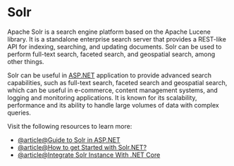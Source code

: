 # Solr

Apache Solr is a search engine platform based on the Apache Lucene library. It is a standalone enterprise search server that provides a REST-like API for indexing, searching, and updating documents. Solr can be used to perform full-text search, faceted search, and geospatial search, among other things.

Solr can be useful in [ASP.NET](http://ASP.NET) application to provide advanced search capabilities, such as full-text search, faceted search and geospatial search, which can be useful in e-commerce, content management systems, and logging and monitoring applications. It is known for its scalability, performance and its ability to handle large volumes of data with complex queries.

Visit the following resources to learn more:

- [@article@Guide to Solr in ASP.NET](https://www.codeproject.com/Tips/480091/Using-Solr-for-Search-with-NET-Csharp)
- [@article@How to get Started with Solr.NET?](https://stackoverflow.com/questions/5646615/how-to-get-started-with-solr-net)
- [@article@Integrate Solr Instance With .NET Core](https://stacksecrets.com/dot-net-core/integrate-solr-instance-with-net-core)